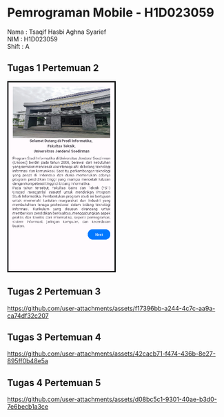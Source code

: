 # Pemrograman Mobile - H1D023059

Nama    : Tsaqif Hasbi Aghna Syarief <br>
NIM     : H1D023059 <br>
Shift   : A

## Tugas 1 Pertemuan 2
![](Pertemuan%202/Pertemuan%202.png)

## Tugas 2 Pertemuan 3
https://github.com/user-attachments/assets/f17396bb-a244-4c7c-aa9a-ca74df32c207

## Tugas 3 Pertemuan 4
https://github.com/user-attachments/assets/42cacb71-f474-436b-8e27-895ff0b48e5a

## Tugas 4 Pertemuan 5
https://github.com/user-attachments/assets/d08bc5c1-9301-40ae-b3d0-7e6becb1a3ce

